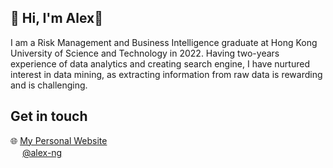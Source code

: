 ## 👋 Hi, I'm Alex🌾
I am a Risk Management and Business Intelligence graduate at Hong Kong University of Science and Technology in 2022. Having two-years experience of data analytics and creating search engine, I have nurtured interest in data mining, as extracting information from raw data is rewarding and is challenging.

## Get in touch
🌐 <a href="https://alexnmk.github.io/" target='_blank'>My Personal Website</a><br>
<img src="https://cdn-icons-png.flaticon.com/512/174/174857.png" width="15" height="15"> <a href="https://www.linkedin.com/in/alexnmk/" target='_blank'>@alex-ng</a>
